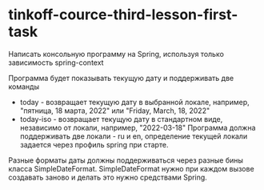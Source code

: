 # tinkoff-cource-third-lesson-first-task
Написать консольную программу на Spring, используя только зависимость spring-context

Программа будет показывать текущую дату и поддерживать две команды

- today - возвращает текущую дату в выбранной локале, например, "пятница, 18 марта, 2022" 
или "Friday, March, 18, 2022"
- today-iso - возвращает текущую дату в стандартном виде, независимо от локали, например, 
"2022-03-18"
Программа должна поддерживать две локали - ru и en, определение текущей локали задается 
через профиль spring при старте.

Разные форматы даты должны поддерживаться через разные бины класса SimpleDateFormat. 
SimpleDateFormat нужно при каждом вызове создавать заново и делать это нужно средствами Spring.
